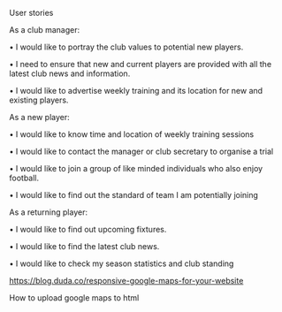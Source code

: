 User stories

As a club manager:

•	I would like to portray the club values to potential new players.

•	I need to ensure that new and current players are provided with all the latest club news and information.

•	I would like to advertise weekly training and its location for new and existing players.

As a new player:

•	I would like to know time and location of weekly training sessions

•	I would like to contact the manager or club secretary to organise a trial

•	I would like to join a group of like minded individuals who also enjoy football.

•	I would like to find out the standard of team I am potentially joining 

As a returning player:

•	I would like to find out upcoming fixtures.

•	I would like to find the latest club news.

•	I would like to check my season statistics and club standing






https://blog.duda.co/responsive-google-maps-for-your-website

How to upload google maps to html
